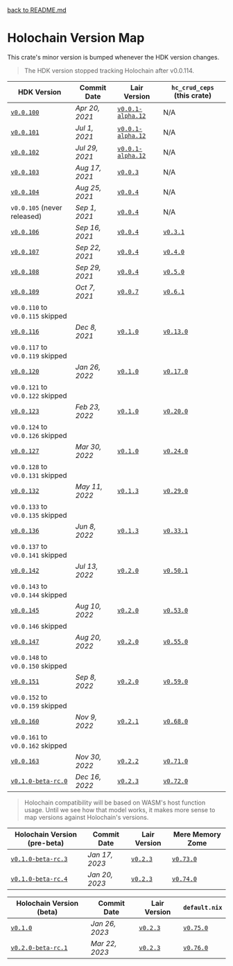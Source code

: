 [back to README.md](../README.md)

# Holochain Version Map

This crate's minor version is bumped whenever the HDK version changes.

> The HDK version stopped tracking Holochain after v0.0.114.

| HDK Version                                                                                                | Commit Date    | Lair Version                                                                                         | `hc_crud_ceps` (this crate)                                                |
|------------------------------------------------------------------------------------------------------------|----------------|------------------------------------------------------------------------------------------------------|----------------------------------------------------------------------------|
| [`v0.0.100`](https://github.com/holochain/holochain/tree/3bd9181ea35c32993d1550591fd19720b31065f6)         | *Apr 20, 2021* | [`v0.0.1-alpha.12`](https://github.com/holochain/lair/tree/2998dd3ad21928115b3a531cbc319e61bc896b78) | N/A                                                                        |
| [`v0.0.101`](https://github.com/holochain/holochain/tree/ea726cc05aa6064c3b8b4f85fddf3e89429f018e)         | *Jul 1, 2021*  | [`v0.0.1-alpha.12`](https://github.com/holochain/lair/tree/2998dd3ad21928115b3a531cbc319e61bc896b78) | N/A                                                                        |
| [`v0.0.102`](https://github.com/holochain/holochain/tree/6535292238dc1fbd2b60433a2054f7787e4f060e)         | *Jul 29, 2021* | [`v0.0.1-alpha.12`](https://github.com/holochain/lair/tree/2998dd3ad21928115b3a531cbc319e61bc896b78) | N/A                                                                        |
| [`v0.0.103`](https://github.com/holochain/holochain/tree/f3d17d993ad8d988402cc01d73a0095484efbabb)         | *Aug 17, 2021* | [`v0.0.3`](https://github.com/holochain/lair/tree/6a9aab37c90566328c13c4d048d1afaf75fc39a9)          | N/A                                                                        |
| [`v0.0.104`](https://github.com/holochain/holochain/tree/d003eb7a45f1d7125c4701332202761721793d68)         | *Aug 25, 2021* | [`v0.0.4`](https://github.com/holochain/lair/tree/d3155ac98ec550c6b5eb097923556958015f9354)          | N/A                                                                        |
| `v0.0.105` (never released)                                                                                | *Sep 1, 2021*  | [`v0.0.4`](https://github.com/holochain/lair/tree/d3155ac98ec550c6b5eb097923556958015f9354)          | N/A                                                                        |
| [`v0.0.106`](https://github.com/holochain/holochain/tree/b11908875a9f6a09e8939fbf6f45ff658e3d10a6)         | *Sep 16, 2021* | [`v0.0.4`](https://github.com/holochain/lair/tree/d3155ac98ec550c6b5eb097923556958015f9354)          | [`v0.3.1`](https://github.com/mjbrisebois/rust-hc-crud-ceps/tree/v0.3.1)   |
| [`v0.0.107`](https://github.com/holochain/holochain/tree/221f3424a919224dcf1950d1059e8b88aba08f7b)         | *Sep 22, 2021* | [`v0.0.4`](https://github.com/holochain/lair/tree/d3155ac98ec550c6b5eb097923556958015f9354)          | [`v0.4.0`](https://github.com/mjbrisebois/rust-hc-crud-ceps/tree/v0.4.0)   |
| [`v0.0.108`](https://github.com/holochain/holochain/tree/cad04aec3fb5f137b2d224ab29dcc204af7b9821)         | *Sep 29, 2021* | [`v0.0.4`](https://github.com/holochain/lair/tree/d3155ac98ec550c6b5eb097923556958015f9354)          | [`v0.5.0`](https://github.com/mjbrisebois/rust-hc-crud-ceps/tree/v0.5.0)   |
| [`v0.0.109`](https://github.com/holochain/holochain/tree/e5a480ce735beaa8ae7434abdb1b6dc03d487ffa)         | *Oct 7, 2021*  | [`v0.0.7`](https://github.com/holochain/lair/tree/bd92b76ad9cc18bc0c0db215e4bea9767c9003cf)          | [`v0.6.1`](https://github.com/mjbrisebois/rust-hc-crud-ceps/tree/v0.6.1)   |
| `v0.0.110` to  `v0.0.115` skipped                                                                          |                |                                                                                                      |                                                                            |
| [`v0.0.116`](https://github.com/holochain/holochain/tree/9d9a556e8236234bcca64ee33620012c8a6ab095)         | *Dec 8, 2021*  | [`v0.1.0`](https://github.com/holochain/lair/tree/0343621e0bfa2a941ecf53363003d1f28b7ef0e6)          | [`v0.13.0`](https://github.com/mjbrisebois/rust-hc-crud-ceps/tree/v0.13.0) |
| `v0.0.117` to  `v0.0.119` skipped                                                                          |                |                                                                                                      |                                                                            |
| [`v0.0.120`](https://github.com/holochain/holochain/tree/4a449ee985053f5b8ee0f0688b949bd26bfcb3fc)         | *Jan 26, 2022* | [`v0.1.0`](https://github.com/holochain/lair/tree/0343621e0bfa2a941ecf53363003d1f28b7ef0e6)          | [`v0.17.0`](https://github.com/mjbrisebois/rust-hc-crud-ceps/tree/v0.17.0) |
| `v0.0.121` to  `v0.0.122` skipped                                                                          |                |                                                                                                      |                                                                            |
| [`v0.0.123`](https://github.com/holochain/holochain/tree/3e49d501ce1b74a700d5abae9b8b26021885f012)         | *Feb 23, 2022* | [`v0.1.0`](https://github.com/holochain/lair/tree/0343621e0bfa2a941ecf53363003d1f28b7ef0e6)          | [`v0.20.0`](https://github.com/mjbrisebois/rust-hc-crud-ceps/tree/v0.20.0) |
| `v0.0.124` to  `v0.0.126` skipped                                                                          |                |                                                                                                      |                                                                            |
| [`v0.0.127`](https://github.com/holochain/holochain/tree/ee7242f9aa014f1024cf90401b0a4d136b59323f)         | *Mar 30, 2022* | [`v0.1.0`](https://github.com/holochain/lair/tree/0343621e0bfa2a941ecf53363003d1f28b7ef0e6)          | [`v0.24.0`](https://github.com/mjbrisebois/rust-hc-crud-ceps/tree/v0.24.0) |
| `v0.0.128` to  `v0.0.131` skipped                                                                          |                |                                                                                                      |                                                                            |
| [`v0.0.132`](https://github.com/holochain/holochain/tree/9356749f7fecf2414d2d388f74037514f65571ef)         | *May 11, 2022* | [`v0.1.3`](https://github.com/holochain/lair/tree/27e3a4e305e2a5d48ba625aa3bfac9516d2583ed)          | [`v0.29.0`](https://github.com/mjbrisebois/rust-hc-crud-ceps/tree/v0.29.0) |
| `v0.0.133` to  `v0.0.135` skipped                                                                          |                |                                                                                                      |                                                                            |
| [`v0.0.136`](https://github.com/holochain/holochain/tree/7f204047c56a2c165b1442cd480828a03caadde2)         | *Jun 8, 2022*  | [`v0.1.3`](https://github.com/holochain/lair/tree/27e3a4e305e2a5d48ba625aa3bfac9516d2583ed)          | [`v0.33.1`](https://github.com/mjbrisebois/rust-hc-crud-ceps/tree/v0.33.1) |
| `v0.0.137` to  `v0.0.141` skipped                                                                          |                |                                                                                                      |                                                                            |
| [`v0.0.142`](https://github.com/holochain/holochain/tree/88813d781247c9db4d254063a604c22813013af5)         | *Jul 13, 2022* | [`v0.2.0`](https://github.com/holochain/lair/tree/20b18781d217f172187f16a0ef86b78eb1fcd3bd)          | [`v0.50.1`](https://github.com/mjbrisebois/rust-hc-crud-ceps/tree/v0.50.1) |
| `v0.0.143` to  `v0.0.144` skipped                                                                          |                |                                                                                                      |                                                                            |
| [`v0.0.145`](https://github.com/holochain/holochain/tree/005c15c06404f41baa77e4533a32cef93a69ed3b)         | *Aug 10, 2022* | [`v0.2.0`](https://github.com/holochain/lair/tree/20b18781d217f172187f16a0ef86b78eb1fcd3bd)          | [`v0.53.0`](https://github.com/mjbrisebois/rust-hc-crud-ceps/tree/v0.53.0) |
| `v0.0.146`  skipped                                                                                        |                |                                                                                                      |                                                                            |
| [`v0.0.147`](https://github.com/holochain/holochain/tree/ab8c5552111da73971554ea3d80e473c97b5c650)         | *Aug 20, 2022* | [`v0.2.0`](https://github.com/holochain/lair/tree/20b18781d217f172187f16a0ef86b78eb1fcd3bd)          | [`v0.55.0`](https://github.com/mjbrisebois/rust-hc-crud-ceps/tree/v0.55.0) |
| `v0.0.148` to `v0.0.150` skipped                                                                           |                |                                                                                                      |                                                                            |
| [`v0.0.151`](https://github.com/holochain/holochain/tree/cf8adc073596f4f5fc3dcf31c30bc8ade47a6f93)         | *Sep 8, 2022*  | [`v0.2.0`](https://github.com/holochain/lair/tree/20b18781d217f172187f16a0ef86b78eb1fcd3bd)          | [`v0.59.0`](https://github.com/mjbrisebois/rust-hc-crud-ceps/tree/v0.59.0) |
| `v0.0.152` to `v0.0.159` skipped                                                                           |                |                                                                                                      |                                                                            |
| [`v0.0.160`](https://github.com/holochain/holochain/tree/c39dac04fc87bc1325a8bb6fce275caedaa07eb3)         | *Nov 9, 2022*  | [`v0.2.1`](https://github.com/holochain/lair/tree/840999730ff2a5bacea8a31ed8fbacc954291b5c)          | [`v0.68.0`](https://github.com/mjbrisebois/rust-hc-crud-ceps/tree/v0.68.0) |
| `v0.0.161` to `v0.0.162` skipped                                                                           |                |                                                                                                      |                                                                            |
| [`v0.0.163`](https://github.com/holochain/holochain/tree/64286bf7aa10e9e93032361a69843daa354fdb1b)         | *Nov 30, 2022* | [`v0.2.2`](https://github.com/holochain/lair/tree/004d15c05f51bb625cb5c8db6e71f4a58ff4d3fe)          | [`v0.71.0`](https://github.com/mjbrisebois/rust-hc-crud-ceps/tree/v0.71.0) |
| [`v0.1.0-beta-rc.0`](https://github.com/holochain/holochain/tree/eb1e637c353190bfdba8b742c6b8bbb1b3f4a669) | *Dec 16, 2022* | [`v0.2.3`](https://github.com/holochain/lair/tree/cbfbefefe43073904a914c8181a450209a74167b)          | [`v0.72.0`](https://github.com/mjbrisebois/rust-hc-crud-ceps/tree/v0.72.0) |


> Holochain compatibility will be based on WASM's host function usage.  Until we see how that model
> works, it makes more sense to map versions against Holochain's versions.

| Holochain Version (pre-beta)                                                                               | Commit Date    | Lair Version                                                                                | Mere Memory Zome                                                           |
|------------------------------------------------------------------------------------------------------------|----------------|---------------------------------------------------------------------------------------------|----------------------------------------------------------------------------|
| [`v0.1.0-beta-rc.3`](https://github.com/holochain/holochain/tree/60c042dbc8cc11aef091931c2758bb3e0d816662) | *Jan 17, 2023* | [`v0.2.3`](https://github.com/holochain/lair/tree/cbfbefefe43073904a914c8181a450209a74167b) | [`v0.73.0`](https://github.com/mjbrisebois/rust-hc-crud-ceps/tree/v0.73.0) |
| [`v0.1.0-beta-rc.4`](https://github.com/holochain/holochain/tree/2730fc80a4c87144fc0a755862628af5448b96fd) | *Jan 20, 2023* | [`v0.2.3`](https://github.com/holochain/lair/tree/cbfbefefe43073904a914c8181a450209a74167b) | [`v0.74.0`](https://github.com/mjbrisebois/rust-hc-crud-ceps/tree/v0.74.0) |


| Holochain Version (beta)                                                                                   | Commit Date    | Lair Version                                                                                | `default.nix`                                                              |
|------------------------------------------------------------------------------------------------------------|----------------|---------------------------------------------------------------------------------------------|----------------------------------------------------------------------------|
| [`v0.1.0`](https://github.com/holochain/holochain/tree/41150668b18a57f4dc801a0b3439c1c76e149064)           | *Jan 26, 2023* | [`v0.2.3`](https://github.com/holochain/lair/tree/cbfbefefe43073904a914c8181a450209a74167b) | [`v0.75.0`](https://github.com/mjbrisebois/rust-hc-crud-ceps/tree/v0.75.0) |
| [`v0.2.0-beta-rc.1`](https://github.com/holochain/holochain/tree/1f765d0b8d82d0f568ee8c42a33f0863c2a0bc90) | *Mar 22, 2023* | [`v0.2.3`](https://github.com/holochain/lair/tree/cbfbefefe43073904a914c8181a450209a74167b) | [`v0.76.0`](https://github.com/mjbrisebois/rust-hc-crud-ceps/tree/v0.76.0) |

